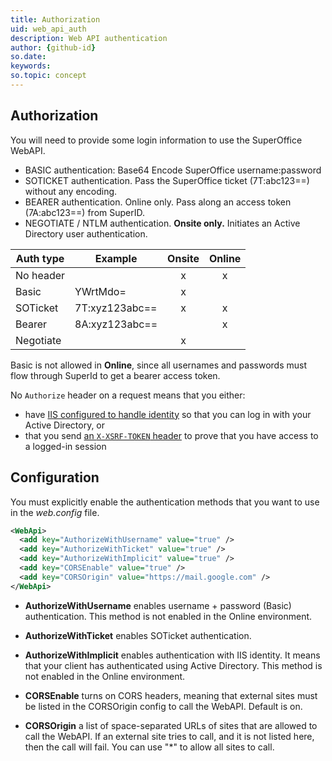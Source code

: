 ```yaml
---
title: Authorization
uid: web_api_auth
description: Web API authentication
author: {github-id}
so.date: 
keywords: 
so.topic: concept 
---
```


## Authorization

You will need to provide some login information to use the SuperOffice WebAPI.

* BASIC authentication: Base64 Encode SuperOffice username:password
* SOTICKET authentication. Pass the SuperOffice ticket (7T:abc123==) without any encoding.
* BEARER authentication. Online only. Pass along an access token (7A:abc123==) from SuperID.
* NEGOTIATE / NTLM authentication. **Onsite only.** Initiates an Active Directory user authentication.

| Auth type | Example | Onsite | Online |
|---|---|:---:|:---:|
| No header | | x | x |
| Basic | YWrtMdo= | x | |
| SOTicket | 7T:xyz123abc== | x | x |
| Bearer | 8A:xyz123abc== | | x |
| Negotiate | | x | |

Basic is not allowed in **Online**, since all usernames and passwords must flow through SuperId to get a bearer access token.

No `Authorize` header on a request means that you either:

* have [IIS configured to handle identity][1] so that you can log in with your Active Directory, or
* that you send [an `X-XSRF-TOKEN` header][2] to prove that you have access to a logged-in session

## Configuration

You must explicitly enable the authentication methods that you want to use in the *web.config* file.

```XML
<WebApi>
  <add key="AuthorizeWithUsername" value="true" />
  <add key="AuthorizeWithTicket" value="true" />
  <add key="AuthorizeWithImplicit" value="true" />
  <add key="CORSEnable" value="true" />
  <add key="CORSOrigin" value="https://mail.google.com" />
</WebApi>
```

* **AuthorizeWithUsername** enables username + password (Basic) authentication. This method is not enabled in the Online environment.

* **AuthorizeWithTicket** enables SOTicket authentication.

* **AuthorizeWithImplicit** enables authentication with IIS identity. It means that your client has authenticated using Active Directory. This method is not enabled in the Online environment.

* **CORSEnable** turns on CORS headers, meaning that external sites must be listed in the CORSOrigin config to call the WebAPI. Default is on.

* **CORSOrigin** a list of space-separated URLs of sites that are allowed to call the WebAPI. If an external site tries to call, and it is not listed here, then the call will fail. You can use "*" to allow all sites to call.

<!-- Referenced links -->
[1]: integrated-with-ad.md
[2]: reuse-session.md
